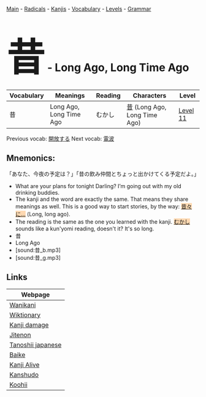 <style> bigfont {font-size: 100px}</style>
[Main](../README.md) -
[Radicals](../radicals.md) -
[Kanjis](../kanjis.md) -
[Vocabulary](../vocabulary.md) -
[Levels](../levels.md) -
[Grammar](../grammar.md)
# <bigfont> 昔</bigfont> - Long Ago, Long Time Ago 

| Vocabulary | Meanings | Reading | Characters | Level |
| --- | --- | --- | --- | --- |
| 昔 | Long Ago, Long Time Ago | むかし |  [昔](../kanjis/昔.md) (Long Ago, Long Time Ago) | [Level 11](../levels/wk_level11.md) |

Previous vocab: [開放する](開放する.md) Next vocab: [電波](電波.md) 

## Mnemonics:
「あなた、今夜の予定は？」「昔の飲み仲間とちょっと出かけてくる予定だよ。」
* What are your plans for tonight Darling? I’m going out with my old drinking buddies.
* The kanji and the word are exactly the same. That means they share meanings as well. This is a good way to start stories, by the way: <span style="background-color:#fed8b1"> [昔々に…](https://jisho.org/search/昔々に…)</span> (Long, long ago).
* The reading is the same as the one you learned with the kanji. <span style="background-color:#fed8b1"> [むかし](https://jisho.org/search/むかし)</span> sounds like a kun'yomi reading, doesn't it? It's so long.
* 昔
* Long Ago
* [sound:昔_b.mp3]
* [sound:昔_g.mp3]


## Links 

| Webpage |
| --- |
| [Wanikani          ](https://www.wanikani.com/kanji/昔) |
| [Wiktionary        ](https://en.wiktionary.org/wiki/昔) |
| [Kanji damage      ](http://www.kanjidamage.com/kanji/search?utf8=✓&q=昔) |
| [Jitenon           ](https://jitenon.com/kanji/昔) |
| [Tanoshii japanese ](https://www.tanoshiijapanese.com/dictionary/kanji.cfm?k=昔) |
| [Baike             ](https://baike.baidu.com/item/昔) |
| [Kanji Alive       ](https://app.kanjialive.com/昔) |
| [Kanshudo          ](https://www.kanshudo.com/searchmn?q=昔) |
| [Koohii            ](https://kanji.koohii.com/study/kanji/昔) |
